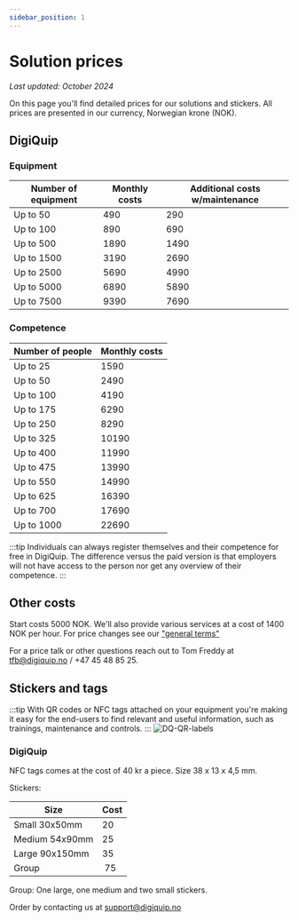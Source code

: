```yaml
---
sidebar_position: 1
---
```

# Solution prices

*Last updated: October 2024*

On this page you'll find detailed prices for our solutions and stickers. All prices are presented in our currency, Norwegian krone (NOK).

## DigiQuip

### Equipment
Number of equipment|Monthly costs|Additional costs w/maintenance|
|--|--|--|
|Up to 50|490|290|
|Up to 100|890|690|
|Up to 500|1890|1490|
|Up to 1500|3190|2690|
|Up to 2500|5690|4990|
|Up to 5000|6890|5890|
|Up to 7500|9390|7690|

### Competence

Number of people|Monthly costs|
|--------------|--|
|Up to 25|1590|
|Up to 50|2490|
|Up to 100|4190|
|Up to 175|6290|
|Up to 250|8290|
|Up to 325|10190|
|Up to 400|11990|
|Up to 475|13990|
|Up to 550|14990|
|Up to 625|16390|
|Up to 700|17690|
|Up to 1000|22690|

:::tip
Individuals can always register themselves and their competence for free in DigiQuip. The difference versus the paid version is that employers will not have access to the person nor get any overview of their competence.
:::

## Other costs

Start costs 5000 NOK. We'll also provide various services at a cost of 1400 NOK per hour. For price changes see our ["general terms"](https://digiquip.no/en/docs/legal/terms)

For a price talk or other questions reach out to Tom Freddy at tfb@digiquip.no / +47 45 48 85 25.

## Stickers and tags

:::tip
With QR codes or NFC tags attached on your equipment you're making it easy for the end-users to find relevant and useful information, such as trainings, maintenance and controls.
:::
![DQ-QR-labels](/img/scann-qr-code.jpg)
### DigiQuip

NFC tags comes at the cost of 40 kr a piece. Size 38 x 13 x 4,5 mm.

Stickers:

Size    |Cost| 
| ------------|----|
| Small 30x50mm| 20|
| Medium 54x90mm | 25| 
| Large 90x150mm| 35|
| Group | 75| 

Group: One large, one medium and two small stickers.

Order by contacting us at support@digiquip.no